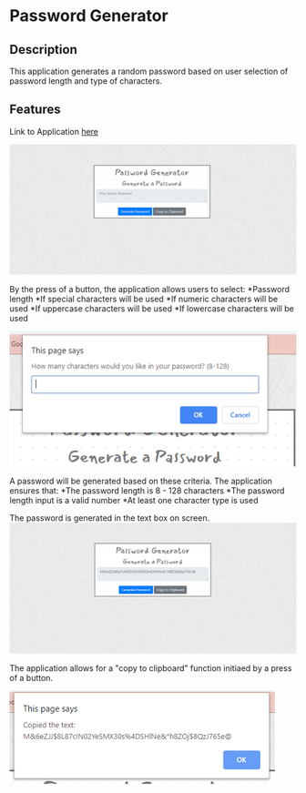 # Password Generator

## Description
This application generates a random password based on user selection of password length and type of characters.

## Features

Link to Application [here](index.html)

![Index](images/readme-index.png)

By the press of a button, the application allows users to select:
*Password length
*If special characters will be used
*If numeric characters will be used
*If uppercase characters will be used
*If lowercase characters will be used

![Password Length pop-up](images/readme-popup.png)

A password will be generated based on these criteria.  The application ensures that:
*The password length is 8 - 128 characters
*The password length input is a valid number
*At least one character type is used

The password is generated in the text box on screen.  
![Password is generated](images/readme-password.png)

The application allows for a "copy to clipboard" function initiaed by a press of a button.

![Copy to clipboard](./images/readme-copy.png)